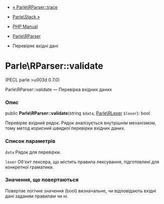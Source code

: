 - [« Parle\RParser::trace](parle-rparser.trace.md)
- [Parle\Stack »](class.parle-stack.md)

- [PHP Manual](index.md)
- [Parle\RParser](class.parle-rparser.md)
- Перевіряє вхідні дані

# Parle\RParser::validate

(PECL parle \>u003d 0.7.0)

Parle\RParser::validate — Перевірка вхідних даних

### Опис

public **Parle\RParser::validate**(string `$data`,
[Parle\RLexer](class.parle-rlexer.md) `$lexer`): bool

Перевіряє вхідний рядок. Рядок аналізується внутрішнім механізмом,
тому метод корисний швидкої перевірки вхідних даних.

### Список параметрів

`data`
Рядок для перевірки.

`lexer`
Об'єкт лексера, що містить правила лексування, підготовлені для
конкретної граматики.

### Значення, що повертаються

Повертає логічне значення (bool) визначальне, чи відповідають
вхідні дані заданим правилам чи ні.
